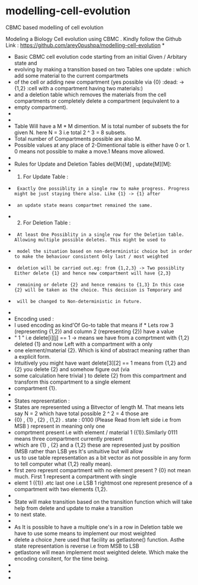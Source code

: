 # modelling-cell-evolution
CBMC based modelling of cell evolution

Modeling a Biology Cell evolution using CBMC . Kindly follow the Github Link :
https://github.com/arey0pushpa/modelling-cell-evolution
 *
 *  Basic CBMC cell evolution code starting from an initial Given / Arbitary state and 
 *   evolving by making a transition  based on two Tables one update :  which add some material to the current compartmets  
 *   of the cell or adding new compartment (yes possible via {0} :dead: -> {1,2} :cell with a compartment having two materials:)
 *   and a deletion table which removes the materials from the cell compartments or completely delete a compartment (equivalent to a
 *   empty compartment).
 *
 *  
 *   Table Will have a M * M dimention. M is total number of subsets the for given N. here N = 3 i.e total 2 ^ 3 = 8 subsets.
 *   Total number of  Compartments possible are also M. 
 *   Possible values at any place of 2-Dimentional table is either have 0 or 1. 0 means not possible to make a move.1 Means move allowed.
 *
 *   Rules for Update and Deletion Tables del[M}[M] , update[M][M]:
 *   1. For Update Table : 
 *      Exactly One possiblity in a single row to make progress. Progress might be just staying there also. Like {1} -> {1} after
 *      an update state means compartmet remained the same.
 *   2. For Deletion Table :
 *      At least One Possiblity in a single row for the Deletion table. Allowing multiple possible deletes. This might be used to
 *      model the situation based on non-deterministic choice but in order to make the behaviour consistent Only last / most weighted
 *      deletion will be carried out.eg: from {1,2,3} -> Two possiblity Either delete {1} and hence new compartment will have {2,3} 
 *      remaining or delete {2} and hence remains to {1,3} In this case {2} will be taken as the choice. This decision is Temporary and 
 *      will be changed to Non-deterministic in future.
 *
 *  Encoding used :
 *    I used encoding as kind'Of Go-to table that means if * Lets row 3 (representing {1,2}) and column 2 (representing {2}) have a value
 *    " 1 " i.e delete[i][j] == 1 ->  means we have from a comprtment with {1,2} deleted {1} and now Left with a compartment with a only
 *    one element/material {2}. Which is kind of abstract meaning rather than a explicit form. 
 *   Intuitively you might have want delete[3][2] == 1 means from {1,2} and {2} you delete {2} and somehow figure out (via
 *   some calculation  here trivial ) to delete {2} from this compartment and transform this compartment to a single element
 *   compartment {1}. 
 *
 *   States representation :
 *   States are represented using a Bitvector of length M. That means lets say N = 2 which have total possible 2 ^ 2 = 4 those are 
 *   {0} , {1} , {2} , {1,2} . state : 0100  (Please Read from left side i.e from MSB ) represent in  meaning only one 
 *   comprtment present i.e with element / material 1 ({1)}.Similarly 0111 means three compartment currently present 
 *   which are {1} , {2} and a {1,2} these are represented just by position (MSB rather than LSB yes It's unituitive but will allow 
 *   us to use table representation as a bit vector as not possible in any form to tell computer what {1,2} really mean). 
 *   first zero represnt compartment with no element present ? {0} not mean much. First  1 represent a compartment with single
 *   elemt 1 ({1}) .etc last one i.e LSB 1 rightmost one represent presence of a compartment with two elements {1,2}.
 *
 *   State will make transition based on the transition function which will take help from delete and update to make a transition 
 *   to next state.
 *
 *   As It is possible to have a multiple one's in a row in Deletion table we have to use some means to implement our most weighted 
 *   delete a choice ,here used that facility as getlastone() function. Asthe state representation is reverse i.e from MSB to LSB
 *   getlastone will mean implement most weighted delete. Which make the encoding consitent, for the time being.
 *
 *
 *

